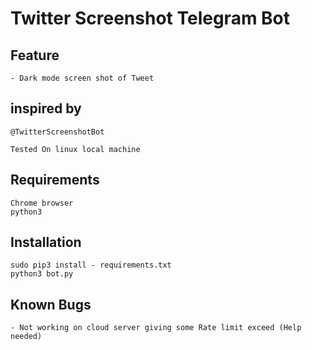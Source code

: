 # Twitter Screenshot Telegram Bot

## Feature
    - Dark mode screen shot of Tweet
    
## inspired by 
    @TwitterScreenshotBot
    
``Tested On linux local machine``
## Requirements
    Chrome browser
    python3
## Installation
    sudo pip3 install - requirements.txt
    python3 bot.py
## Known Bugs 
    - Not working on cloud server giving some Rate limit exceed (Help needed)

